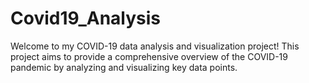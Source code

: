 # Covid19_Analysis
Welcome to my COVID-19 data analysis and visualization project! This project aims to provide a comprehensive overview of the COVID-19 pandemic by analyzing and visualizing key data points.
